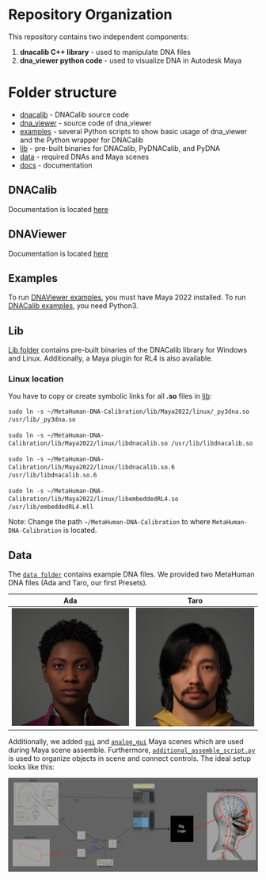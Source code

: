 # Repository Organization

This repository contains two independent components:
1. **dnacalib C++ library** - used to manipulate DNA files
2. **dna_viewer python code** - used to visualize DNA in Autodesk Maya

# Folder structure

- [dnacalib](/dnacalib) - DNACalib source code
- [dna_viewer](/dna_viewer) - source code of dna_viewer
- [examples](/examples) - several Python scripts to show basic usage of dna_viewer and the Python wrapper for DNACalib
- [lib](/lib) - pre-built binaries for DNACalib, PyDNACalib, and PyDNA
- [data](/data) - required DNAs and Maya scenes
- [docs](/docs) - documentation


## DNACalib
Documentation is located [here](dnacalib.md)

## DNAViewer
Documentation is located [here](dna_viewer.md)

## Examples
To run [DNAViewer examples](/docs/dna_viewer.md#examples), you must have Maya 2022 installed.
To run [DNACalib examples](/docs/dnacalib.md#python), you need Python3.

## Lib

[Lib folder](/lib) contains pre-built binaries of the DNACalib library for Windows and Linux. Additionally, a Maya plugin for
RL4 is also available.

### Linux location
You have to copy or create symbolic links for all **.so** files in [lib](lib/Maya2022/linux):

```shell
sudo ln -s ~/MetaHuman-DNA-Calibration/lib/Maya2022/linux/_py3dna.so /usr/lib/_py3dna.so

sudo ln -s ~/MetaHuman-DNA-Calibration/lib/Maya2022/linux/libdnacalib.so /usr/lib/libdnacalib.so

sudo ln -s ~/MetaHuman-DNA-Calibration/lib/Maya2022/linux/libdnacalib.so.6 /usr/lib/libdnacalib.so.6

sudo ln -s ~/MetaHuman-DNA-Calibration/lib/Maya2022/linux/libembeddedRL4.so /usr/lib/embeddedRL4.mll

```

Note: Change the path `~/MetaHuman-DNA-Calibration` to where `MetaHuman-DNA-Calibration` is located.

## Data

The [`data folder`](/data) contains example DNA files. We provided two MetaHuman DNA files (Ada and Taro, our first Presets).

| Ada | Taro |
|---|---|
|![image](img/metahuman_008.png)| ![image](img/metahuman_010.png) |

Additionally, we added [`gui`](/data/gui.ma) and [`analog_gui`](/data/analog_gui.ma) Maya scenes which are used during
Maya scene assemble.
Furthermore, [`additional_assemble_script.py`](/data/additional_assemble_script.py) is used to organize objects in scene and
connect controls. The ideal setup looks like this:

![image](img/aas.png)
